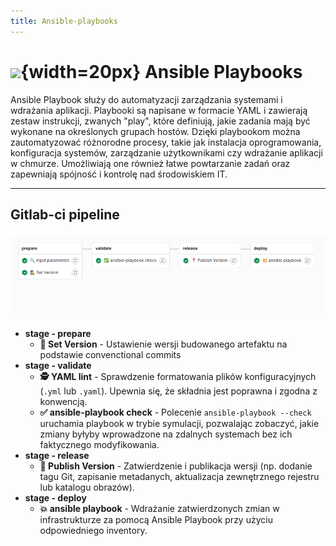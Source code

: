 ```yaml
---
title: Ansible-playbooks
---
```


# ![](https://gitlab.com/pl.rachuna-net/infrastructure/terraform/modules/gitlab-project/-/raw/main/images/ansible.png){width=20px} Ansible Playbooks

Ansible Playbook służy do automatyzacji zarządzania systemami i wdrażania aplikacji. Playbooki są napisane w formacie YAML i zawierają zestaw instrukcji, zwanych "play", które definiują, jakie zadania mają być wykonane na określonych grupach hostów. Dzięki playbookom można zautomatyzować różnorodne procesy, takie jak instalacja oprogramowania, konfiguracja systemów, zarządzanie użytkownikami czy wdrażanie aplikacji w chmurze. Umożliwiają one również łatwe powtarzanie zadań oraz zapewniają spójność i kontrolę nad środowiskiem IT.

--- 
## Gitlab-ci pipeline

![](images/ansible-playbook.png)

* **stage - prepare**
    * **👷 Set Version** -
      Ustawienie wersji budowanego artefaktu na podstawie convenctional commits
* **stage - validate**
    * **🕵 YAML lint** -
      Sprawdzenie formatowania plików konfiguracyjnych (`.yml` lub `.yaml`). Upewnia się, że składnia jest poprawna i zgodna z konwencją.
    * **✅ ansible-playbook check** - 
      Polecenie `ansible-playbook --check` uruchamia playbook w trybie symulacji, pozwalając zobaczyć, jakie zmiany byłyby wprowadzone na zdalnych systemach bez ich faktycznego modyfikowania.
* **stage - release**
    * **📍 Publish Version** -
      Zatwierdzenie i publikacja wersji (np. dodanie tagu Git, zapisanie metadanych, aktualizacja zewnętrznego rejestru lub katalogu obrazów).
*  **stage  - deploy**
    * **💥 ansible playbook** - 
        Wdrażanie zatwierdzonych zmian w infrastrukturze za pomocą Ansible Playbook przy użyciu odpowiedniego inventory.